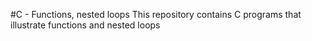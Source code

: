 #C - Functions, nested loops
This repository contains C programs that illustrate functions and nested loops
